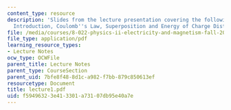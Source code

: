 ```yaml
---
content_type: resource
description: 'Slides from the lecture presentation covering the following topics:
  Introduction, Coulomb''s Law, Superposition and Energy of Charge Distributions.'
file: /media/courses/8-022-physics-ii-electricity-and-magnetism-fall-2004/f59496323e413301a73107db95e40a7e_lecture1.pdf
file_type: application/pdf
learning_resource_types:
- Lecture Notes
ocw_type: OCWFile
parent_title: Lecture Notes
parent_type: CourseSection
parent_uid: 7bfe8f48-8d1c-a982-f7bb-879c850613ef
resourcetype: Document
title: lecture1.pdf
uid: f5949632-3e41-3301-a731-07db95e40a7e
---
```

